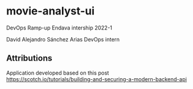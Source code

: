 # movie-analyst-ui

DevOps Ramp-up Endava intership 2022-1

David Alejandro Sánchez Arias
DevOps intern

## Attributions
Application developed based on this post https://scotch.io/tutorials/building-and-securing-a-modern-backend-api